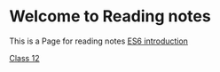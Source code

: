 # Welcome to Reading notes
This is a Page for reading notes
[ES6 introduction](ES6intro.md)

[Class 12](class12.md)
